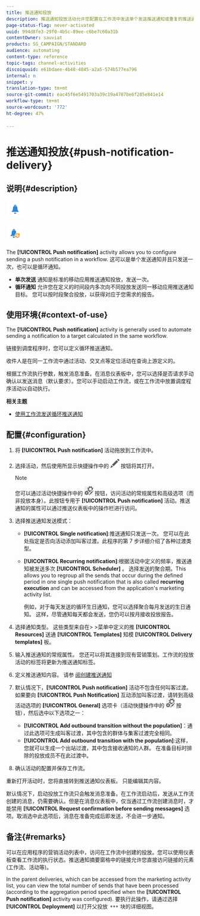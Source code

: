 ```yaml
---
title: 推送通知投放
description: 推送通知投放活动允许您配置在工作流中发送单个发送推送通知或重复的推送通知。
page-status-flag: never-activated
uuid: 994d8fe3-29f0-4b5c-89ee-c6be7c60a31b
contentOwner: sauviat
products: SG_CAMPAIGN/STANDARD
audience: automating
content-type: reference
topic-tags: channel-activities
discoiquuid: e61bdaee-4b48-4845-a2a5-574b577ea796
internal: n
snippet: y
translation-type: tm+mt
source-git-commit: eac45f6e5491703a39c19a4787be6f285e841e14
workflow-type: tm+mt
source-wordcount: '772'
ht-degree: 47%

---
```



# 推送通知投放{#push-notification-delivery}

## 说明{#description}

![](assets/push.png)

![](assets/recurrentpush.png)

The **[!UICONTROL Push notification]** activity allows you to configure sending a push notification in a workflow. 这可以是单个发送通知并且只发送一次，也可以是循环通知。

* **单次发送** 通知是标准的移动应用推送通知投放，发送一次。
* **循环通知** 允许您在定义的时间段内多次向不同投放发送同一移动应用推送通知目标。 您可以按时段聚合投放，以获得对应于您需求的报告。

## 使用环境{#context-of-use}

The **[!UICONTROL Push notification]** activity is generally used to automate sending a notification to a target calculated in the same workflow.

链接到调度程序时，您可以定义循环推送通知。

收件人是在同一工作流中通过活动、交叉点等定位活动在查询上游定义的。

根据工作流执行参数，触发消息准备。在消息仪表板中，您可以选择是否请求手动确认以发送消息（默认要求）。您可以手动启动工作流，或在工作流中放置调度程序活动以自动执行。

**相关主题**

* [使用工作流发送循环推送通知](../../automating/using/recurring-push-notifications.md)

## 配置{#configuration}

1. 将 **[!UICONTROL Push notification]** 活动拖放到工作流中。
1. 选择活动，然后使用所显示快捷操作中的 ![](assets/edit_darkgrey-24px.png) 按钮将其打开。

   >[!NOTE]
   >
   >您可以通过活动快捷操作中的 ![](assets/dlv_activity_params-24px.png) 按钮，访问活动的常规属性和高级选项（而非投放本身）。此按钮专用于 **[!UICONTROL Push notification]** 活动。推送通知的属性可以通过推送仪表板中的操作栏进行访问。

1. 选择推送通知发送模式：

   * **[!UICONTROL Single notification]**:推送通知只发送一次。 您可以在此处指定是否向活动添加叫客过渡。此程序的第 7 步详细介绍了各种过渡类型。
   * **[!UICONTROL Recurring notification]**:根据活动中定义的频率，推送通知被发送多次 **[!UICONTROL Scheduler]** 。 选择发送的聚合期。This allows you to regroup all the sends that occur during the defined period in one single push notification that is also called **recurring execution** and can be accessed from the application&#39;s marketing activity list.

      例如，对于每天发送的循环生日通知，您可以选择聚合每月发送的生日通知。 这样，尽管通知每天都会发送，您仍可以按月接收投放报告。

1. 选择通知类型。 这些类型来自在> >菜单中定义的推 **[!UICONTROL Resources]** 送通 **[!UICONTROL Templates]** 知模 **[!UICONTROL Delivery templates]** 板。
1. 输入推送通知的常规属性。 您还可以将其连接到现有营销策划。工作流的投放活动的标签将更新为推送通知标签。
1. 定义推送通知内容。 请参 [阅创建推送通知](../../channels/using/preparing-and-sending-a-push-notification.md)
1. 默认情况下，**[!UICONTROL Push notification]** 活动不包含任何叫客过渡。如果要向 **[!UICONTROL Push Notification]** 互动添加叫客过渡，请转到高级活动选项的 **[!UICONTROL General]** 选项卡（活动快捷操作中的 ![](assets/dlv_activity_params-24px.png) 按钮），然后选中以下选项之一：

   * **[!UICONTROL Add outbound transition without the population]**：通过此选项可生成叫客过渡，其中包含的群体与集客过渡完全相同。
   * **[!UICONTROL Add outbound transition with the population]**:这样，您就可以生成一个出站过渡，其中包含接收通知的人群。 在准备目标时排除的投放成员不在此过渡中。

1. 确认活动的配置并保存工作流。

重新打开活动时，您将直接转到推送通知仪表板。 只能编辑其内容。

默认情况下，启动投放工作流只会触发消息准备。在工作流启动后，发送从工作流创建的消息，仍需要确认。但是在消息仪表板中，仅当通过工作流创建消息时，才能禁用 **[!UICONTROL Request confirmation before sending messages]** 选项。取消选中此选项后，消息在准备完成后即发送，不会进一步通知。

## 备注{#remarks}

可以在应用程序的营销活动列表中，访问在工作流中创建的投放。您可以使用仪表板查看工作流的执行状态。推送通知摘要窗格中的链接允许您直接访问链接的元素(工作流、活动等)。

In the parent deliveries, which can be accessed from the marketing activity list, you can view the total number of sends that have been processed (according to the aggregation period specified when the **[!UICONTROL Push notification]** activity was configured). 要执行此操作，请通过选择 **[!UICONTROL Deployment]** 以打开父投放 ![](assets/wkf_dlv_detail_button.png) 块的详细视图。
